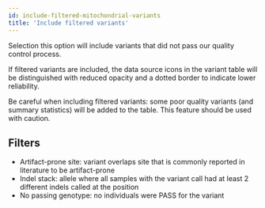 ```yaml
---
id: include-filtered-mitochondrial-variants
title: 'Include filtered variants'
---
```


Selection this option will include variants that did not pass our quality control process.

If filtered variants are included, the data source icons in the variant table will be distinguished with reduced opacity and a dotted border to indicate lower reliability.

Be careful when including filtered variants: some poor quality variants (and summary statistics) will be added to the table. This feature should be used with caution.

## Filters

- Artifact-prone site: variant overlaps site that is commonly reported in literature to be artifact-prone
- Indel stack: allele where all samples with the variant call had at least 2 different indels called at the position
- No passing genotype: no individuals were PASS for the variant
